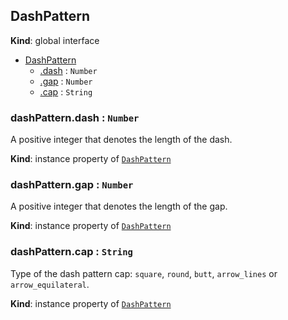 ## DashPattern
**Kind**: global interface  

<a name="DashPattern"></a>
* [DashPattern](#DashPattern)
    * [.dash](#DashPattern+dash) : <code>Number</code>
    * [.gap](#DashPattern+gap) : <code>Number</code>
    * [.cap](#DashPattern+cap) : <code>String</code>    

<a name="DashPattern+dash"></a>
### dashPattern.dash : <code>Number</code>
A positive integer that denotes the length of the dash.

**Kind**: instance property of [<code>DashPattern</code>](#DashPattern)

<a name="DashPattern+gap"></a>
### dashPattern.gap : <code>Number</code>
A positive integer that denotes the length of the gap.

**Kind**: instance property of [<code>DashPattern</code>](#DashPattern)
<a name="DashPattern+cap"></a>

### dashPattern.cap : <code>String</code>
Type of the dash pattern cap: `square`, `round`, `butt`, `arrow_lines` or `arrow_equilateral`.

**Kind**: instance property of [<code>DashPattern</code>](#DashPattern)
